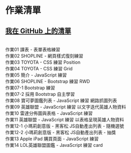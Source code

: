 作業清單
==================================================
[我在 GitHub 上的清單](https://DavidPeng1.github.io)
--------------------------------------------------
<br>作業01 課表 - 表單表格練習
<br>作業02 SHOPLINE - 網頁樣式復刻練習
<br>作業03 TOYOTA - CSS 練習 Position
<br>作業04 TOYOTA - CSS 練習 Grid
<br>作業05 簡介 - JavaScript 練習
<br>作業06 SHOPLINE - Bootstrap 練習 RWD
<br>作業07-1 Bootstrap 練習
<br>作業07-2 採用 Bootstrap 自主學習
<br>作業08 寶可夢圖鑑列表 - JavaScript 練習 網路抓圖列表
<br>作業09 英雄聯盟 - JavaScript 練習 以文字迭代英雄人物資料
<br>作業10 雷達分佈圖與表格  - JavaScript 練習
<br>作業11 英雄聯盟 - JavaScript 練習 以表格呈現英雄人物資料
<br>作業12-1 小瑪莉創意版 - 黑客松 JS自動產出列表 - 隨機選號
<br>作業12-2 小瑪莉創意版 - 黑客松 JS自動產出列表 - 抽獎
<br>作業13 Apple iPad 購買頁面  - JavaScript 練習
<br>作業14 LOL英雄聯盟圖鑑 - JavaScript 練習 card



